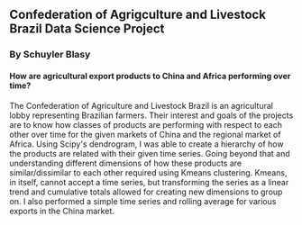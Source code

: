 ## Confederation of Agrigculture and Livestock Brazil Data Science Project
### By Schuyler Blasy
#### How are agricultural export products to China and Africa performing over time?

The Confederation of Agriculture and Livestock Brazil is an agricultural lobby representing Brazilian farmers. Their interest and goals of the projects are to know how classes of products are performing with respect to each other over time for the given markets of China and the regional market of Africa. Using Scipy's dendrogram, I was able to create a hierarchy of how the products are related with their given time series. Going beyond that and understanding different dimensions of how these products are similar/dissimilar to each other required using Kmeans clustering. Kmeans, in itself, cannot accept a time series, but transforming the series as a linear trend and cumulative totals allowed for creating new dimensions to group on. I also performed a simple time series and rolling average for various exports in the China market.
